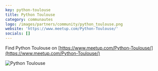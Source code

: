 ```yaml
---
key: python-toulouse
title: Python Toulouse
category: communautes
logo: /images/partners/community/python_toulouse.png
website: 'https://www.meetup.com/Python-Toulouse/'
socials: []
---
```


Find Python Toulouse on [https://www.meetup.com/Python-Toulouse/](https://www.meetup.com/Python-Toulouse/)

![Python Toulouse](/images/partners/community/python_toulouse.png)